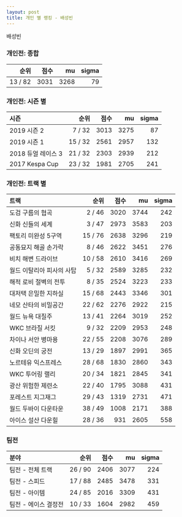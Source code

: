 ```yaml
---
layout: post
title: 개인 별 랭킹 - 배성빈
---
```


배성빈

### 개인전: 종합

| 순위 | 점수 | mu | sigma |
|---:|---:|---:|---:|
| 13 / 82 | 3031 | 3268 | 79 |

### 개인전: 시즌 별

| 시즌 | 순위 | 점수 | mu | sigma |
|:---|---:|---:|---:|---:|
| 2019 시즌 2 | 7 / 32 | 3013 | 3275 | 87 |
| 2019 시즌 1 | 15 / 32 | 2561 | 2957 | 132 |
| 2018 듀얼 레이스 3 | 21 / 32 | 2303 | 2939 | 212 |
| 2017 Kespa Cup | 23 / 32 | 1981 | 2705 | 241 |

### 개인전: 트랙 별

| 트랙 | 순위 | 점수 | mu | sigma |
|:---|---:|---:|---:|---:|
| 도검 구름의 협곡 | 2 / 46 | 3020 | 3744 | 242 |
| 신화 신들의 세계 | 3 / 47 | 2973 | 3583 | 203 |
| 팩토리 미완성 5구역 | 15 / 76 | 2638 | 3296 | 219 |
| 공동묘지 해골 손가락 | 8 / 46 | 2622 | 3451 | 276 |
| 비치 해변 드라이브 | 10 / 58 | 2610 | 3416 | 269 |
| 월드 이탈리아 피사의 사탑 | 5 / 32 | 2589 | 3285 | 232 |
| 해적 로비 절벽의 전투 | 8 / 35 | 2524 | 3223 | 233 |
| 대저택 은밀한 지하실 | 15 / 68 | 2443 | 3346 | 301 |
| 네모 산타의 비밀공간 | 22 / 62 | 2276 | 2922 | 215 |
| 월드 뉴욕 대질주 | 13 / 41 | 2264 | 3019 | 252 |
| WKC 브라질 서킷 | 9 / 32 | 2209 | 2953 | 248 |
| 차이나 서안 병마용 | 22 / 55 | 2208 | 3076 | 289 |
| 신화 오딘의 궁전 | 13 / 29 | 1897 | 2991 | 365 |
| 노르테유 익스프레스 | 28 / 68 | 1830 | 2860 | 343 |
| WKC 투어링 랠리 | 20 / 34 | 1821 | 2845 | 341 |
| 광산 위험한 제련소 | 22 / 40 | 1795 | 3088 | 431 |
| 포레스트 지그재그 | 29 / 43 | 1319 | 2731 | 471 |
| 월드 두바이 다운타운 | 38 / 49 | 1008 | 2171 | 388 |
| 아이스 설산 다운힐 | 28 / 36 | 931 | 2605 | 558 |

### 팀전

| 분야 | 순위 | 점수 | mu | sigma |
|:---|---:|---:|---:|---:|
| 팀전 - 전체 트랙 | 26 / 90 | 2406 | 3077 | 224 |
| 팀전 - 스피드 | 17 / 88 | 2485 | 3478 | 331 |
| 팀전 - 아이템 | 24 / 85 | 2016 | 3309 | 431 |
| 팀전 - 에이스 결정전 | 10 / 33 | 1604 | 2982 | 459 |
